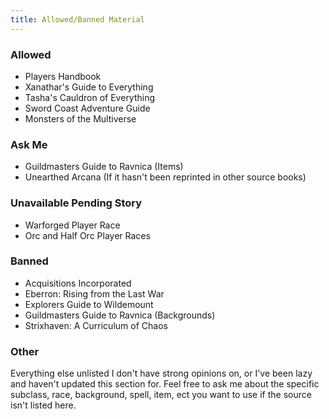 ```yaml
---
title: Allowed/Banned Material
---
```


### Allowed
- Players Handbook
- Xanathar's Guide to Everything
- Tasha's Cauldron of Everything
- Sword Coast Adventure Guide
- Monsters of the Multiverse

### Ask Me
- Guildmasters Guide to Ravnica (Items)
- Unearthed Arcana (If it hasn't been reprinted in other source books)

### Unavailable Pending Story
- Warforged Player Race
- Orc and Half Orc Player Races

### Banned
- Acquisitions Incorporated
- Eberron: Rising from the Last War
- Explorers Guide to Wildemount
- Guildmasters Guide to Ravnica (Backgrounds)
- Strixhaven: A Curriculum of Chaos


### Other

Everything else unlisted I don't have strong opinions on, or I've been lazy and haven't updated this section for. Feel free to ask me about the specific subclass, race, background, spell, item, ect you want to use if the source isn't listed here.
